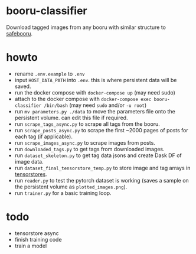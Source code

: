 # booru-classifier
Download tagged images from any booru with similar structure to [safebooru](https://safebooru.org/).

# howto
- rename ```.env.example``` to ```.env```
- input ```HOST_DATA_PATH``` into ```.env```. this is where persistent data will be saved.
- run the docker compose with ```docker-compose up``` (may need sudo)
- attach to the docker compose with ```docker-compose exec booru-classifier /bin/bash``` (may need ```sudo``` and/or ```-u root```)
- run ```mv parameters.py ./data``` to move the parameters file onto the persistent volume. can edit this file if required.
- run ```scrape_tags_async.py``` to scrape all tags from the booru.
- run ```scrape_posts_async.py``` to scrape the first ~2000 pages of posts for each tag (if applicable).
- run ```scrape_images_async.py``` to scrape images from posts.
- run ```downloaded_tags.py``` to get tags from downloaded images.
- run ```dataset_skeleton.py``` to get tag data jsons and create Dask DF of image data.
- run ```dataset_final_tensorstore_temp.py``` to store image and tag arrays in [tensorstores](https://google.github.io/tensorstore/).
- run ```reader.py``` to test the pytorch dataset is working (saves a sample on the persistent volume as ```plotted_images.png```).
- run ```trainer.py``` for a basic training loop.

# todo
- tensorstore async
- finish training code
- train a model
